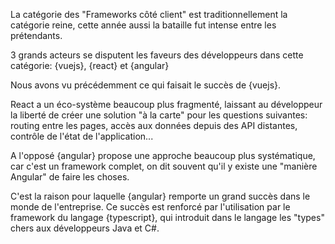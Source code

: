 La catégorie des "Frameworks côté client" est traditionnellement la catégorie reine, cette année aussi la bataille fut intense entre les prétendants.

3 grands acteurs se disputent les faveurs des développeurs dans cette catégorie: {vuejs}, {react} et {angular}

Nous avons vu précédemment ce qui faisait le succès de {vuejs}.

React a un éco-système beaucoup plus fragmenté, laissant au développeur la liberté de créer une solution "à la carte" pour les questions suivantes: routing entre les pages, accès aux données depuis des API distantes, contrôle de l'état de l'application...

A l'opposé {angular} propose une approche beaucoup plus systématique, car c'est un framework complet, on dit souvent qu'il y existe une "manière Angular" de faire les choses.

C'est la raison pour laquelle {angular} remporte un grand succès dans le monde de l'entreprise.
Ce succès est renforcé par l'utilisation par le framework du langage {typescript}, qui introduit dans le langage les "types" chers aux développeurs Java et C#.
